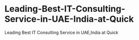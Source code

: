 # Leading-Best-IT-Consulting-Service-in-UAE-India-at-Quick
Leading Best IT Consulting Service in UAE,India at Quick
